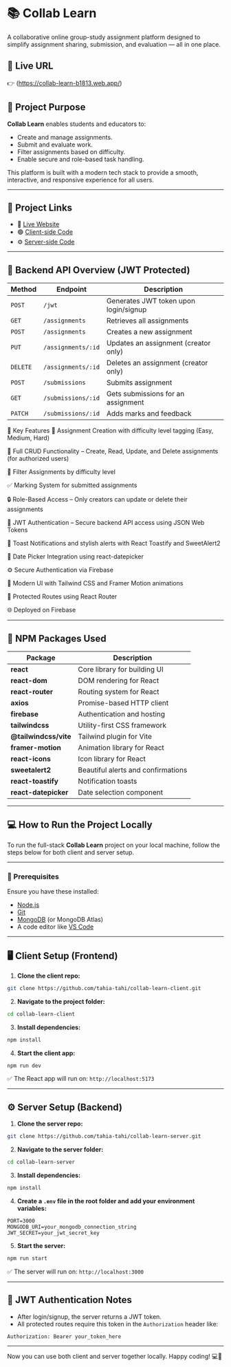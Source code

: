 # 📚 Collab Learn

A collaborative online group-study assignment platform designed to simplify assignment sharing, submission, and evaluation — all in one place.

## 🔗 Live URL
👉 (https://collab-learn-b1813.web.app/)


## 🎯 Project Purpose

**Collab Learn** enables students and educators to:
- Create and manage assignments.
- Submit and evaluate work.
- Filter assignments based on difficulty.
- Enable secure and role-based task handling.

This platform is built with a modern tech stack to provide a smooth, interactive, and responsive experience for all users.

---

## 🔗 Project Links

- 🔴 [Live Website](https://collab-learn-b1813.web.app/)
- 🟢 [Client-side Code](https://github.com/tahia-tahi/collab-learn)
- ⚙️ [Server-side Code](https://github.com/tahia-tahi/collab-learn-server)

---

## 🔐 Backend API Overview (JWT Protected)

| Method | Endpoint | Description |
|--------|----------|-------------|
| `POST` | `/jwt` | Generates JWT token upon login/signup |
| `GET` | `/assignments` | Retrieves all assignments |
| `POST` | `/assignments` | Creates a new assignment |
| `PUT` | `/assignments/:id` | Updates an assignment (creator only) |
| `DELETE` | `/assignments/:id` | Deletes an assignment (creator only) |
| `POST` | `/submissions` | Submits assignment |
| `GET` | `/submissions/:id` | Gets submissions for an assignment |
| `PATCH` | `/submissions/:id` | Adds marks and feedback |

🚀 Key Features
📝 Assignment Creation with difficulty level tagging (Easy, Medium, Hard)

🧠 Full CRUD Functionality – Create, Read, Update, and Delete assignments (for authorized users)

📂 Filter Assignments by difficulty level

✅ Marking System for submitted assignments

🔒 Role-Based Access – Only creators can update or delete their assignments

🔐 JWT Authentication – Secure backend API access using JSON Web Tokens

🎉 Toast Notifications and stylish alerts with React Toastify and SweetAlert2

📅 Date Picker Integration using react-datepicker

⚙️ Secure Authentication via Firebase

🌙 Modern UI with Tailwind CSS and Framer Motion animations

🔄 Protected Routes using React Router

🌐 Deployed on Firebase

---

## 🧩 NPM Packages Used

| Package | Description |
|--------|-------------|
| **react** | Core library for building UI |
| **react-dom** | DOM rendering for React |
| **react-router** | Routing system for React |
| **axios** | Promise-based HTTP client |
| **firebase** | Authentication and hosting |
| **tailwindcss** | Utility-first CSS framework |
| **@tailwindcss/vite** | Tailwind plugin for Vite |
| **framer-motion** | Animation library for React |
| **react-icons** | Icon library for React |
| **sweetalert2** | Beautiful alerts and confirmations |
| **react-toastify** | Notification toasts |
| **react-datepicker** | Date selection component |

---

## 💻 How to Run the Project Locally

To run the full-stack **Collab Learn** project on your local machine, follow the steps below for both client and server setup.

---

### 🧾 Prerequisites

Ensure you have these installed:

- [Node.js](https://nodejs.org/)
- [Git](https://git-scm.com/)
- [MongoDB](https://www.mongodb.com/) (or MongoDB Atlas)
- A code editor like [VS Code](https://code.visualstudio.com/)

---

## 🖥 Client Setup (Frontend)

1. **Clone the client repo:**

```bash
git clone https://github.com/tahia-tahi/collab-learn-client.git
```

2. **Navigate to the project folder:**

```bash
cd collab-learn-client
```

3. **Install dependencies:**

```bash
npm install
```

4. **Start the client app:**

```bash
npm run dev
```

✅ The React app will run on: `http://localhost:5173`

---

## ⚙️ Server Setup (Backend)

1. **Clone the server repo:**

```bash
git clone https://github.com/tahia-tahi/collab-learn-server.git
```

2. **Navigate to the server folder:**

```bash
cd collab-learn-server
```

3. **Install dependencies:**

```bash
npm install
```

4. **Create a `.env` file in the root folder and add your environment variables:**

```
PORT=3000
MONGODB_URI=your_mongodb_connection_string
JWT_SECRET=your_jwt_secret_key
```

5. **Start the server:**

```bash
npm run start
```

✅ The server will run on: `http://localhost:3000`

---

## 🔐 JWT Authentication Notes

- After login/signup, the server returns a JWT token.
- All protected routes require this token in the `Authorization` header like:

```
Authorization: Bearer your_token_here
```

---

Now you can use both client and server together locally. Happy coding! 💻🚀


